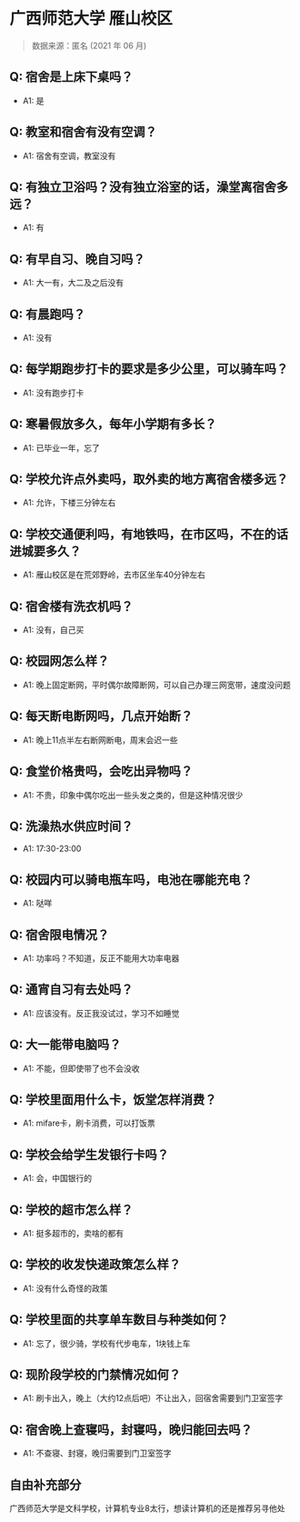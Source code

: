 # 广西师范大学 雁山校区

> 数据来源：匿名 (2021 年 06 月)

## Q: 宿舍是上床下桌吗？

- A1: 是

## Q: 教室和宿舍有没有空调？

- A1: 宿舍有空调，教室没有

## Q: 有独立卫浴吗？没有独立浴室的话，澡堂离宿舍多远？

- A1: 有

## Q: 有早自习、晚自习吗？

- A1: 大一有，大二及之后没有

## Q: 有晨跑吗？

- A1: 没有

## Q: 每学期跑步打卡的要求是多少公里，可以骑车吗？

- A1: 没有跑步打卡

## Q: 寒暑假放多久，每年小学期有多长？

- A1: 已毕业一年，忘了

## Q: 学校允许点外卖吗，取外卖的地方离宿舍楼多远？

- A1: 允许，下楼三分钟左右

## Q: 学校交通便利吗，有地铁吗，在市区吗，不在的话进城要多久？

- A1: 雁山校区是在荒郊野岭，去市区坐车40分钟左右

## Q: 宿舍楼有洗衣机吗？

- A1: 没有，自己买

## Q: 校园网怎么样？

- A1: 晚上固定断网，平时偶尔故障断网，可以自己办理三网宽带，速度没问题

## Q: 每天断电断网吗，几点开始断？

- A1: 晚上11点半左右断网断电，周末会迟一些

## Q: 食堂价格贵吗，会吃出异物吗？

- A1: 不贵，印象中偶尔吃出一些头发之类的，但是这种情况很少

## Q: 洗澡热水供应时间？

- A1: 17:30-23:00

## Q: 校园内可以骑电瓶车吗，电池在哪能充电？

- A1: 哒咩

## Q: 宿舍限电情况？

- A1: 功率吗？不知道，反正不能用大功率电器

## Q: 通宵自习有去处吗？

- A1: 应该没有。反正我没试过，学习不如睡觉

## Q: 大一能带电脑吗？

- A1: 不能，但即使带了也不会没收

## Q: 学校里面用什么卡，饭堂怎样消费？

- A1: mifare卡，刷卡消费，可以打饭票

## Q: 学校会给学生发银行卡吗？

- A1: 会，中国银行的

## Q: 学校的超市怎么样？

- A1: 挺多超市的，卖啥的都有

## Q: 学校的收发快递政策怎么样？

- A1: 没有什么奇怪的政策

## Q: 学校里面的共享单车数目与种类如何？

- A1: 忘了，很少骑，学校有代步电车，1块钱上车

## Q: 现阶段学校的门禁情况如何？

- A1: 刷卡出入，晚上（大约12点后吧）不让出入，回宿舍需要到门卫室签字

## Q: 宿舍晚上查寝吗，封寝吗，晚归能回去吗？

- A1: 不查寝、封寝，晚归需要到门卫室签字

## 自由补充部分

广西师范大学是文科学校，计算机专业8太行，想读计算机的还是推荐另寻他处